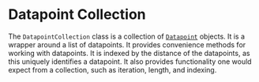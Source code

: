 # Datapoint Collection

The `DatapointCollection` class is a collection of [`Datapoint`](datapoint.md) objects. It is a wrapper around a list of datapoints. It provides convenience methods for working with datapoints. It is indexed by the distance of the datapoints, as this uniquely identifies a datapoint. It also provides functionality one would expect from a collection, such as iteration, length, and indexing.